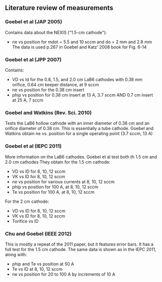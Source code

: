 ## Literature review of measurements

### Goebel et al (JAP 2005)
Contains data about the NEXIS ("1.5-cm cathode"):
- ne vs position for mdot = 5.5 and 10 sccm and do = 2 mm and 2.8 mm
The data is used p.267 in Goebel and Katz' 2008 book for Fig. 6-14

### Goebel et al (JPP 2007)
Contains:
- VD vs Id for the 0.8, 1.5, and 2.0 cm LaB6 cathodes with 0.38 mm orifice, 0.64 cm keeper distance, at 9 sccm
- ne vs position for the 0.38 cm insert
- phip vs position for 0.38 cm insert at 13 A, 3.7 sccm AND 0.7 cm insert at 25 A, 7 sccm

### Goebel and Watkins (Rev. Sci. 2010)
Tests the LaB6 hollow cathode with an inner diameter of 0.38 cm and an orifice diameter of 0.38 cm.
This is essentially a tube cathode.
Goebel and Watkins obtain ne vs. position for a single operating point (3.7 sccm, 13 A)

### Goebel et al (IEPC 2011)
More information on the LaB6 cathodes. Goebel et al test both th 1.5 cm and 2.0 cm cathodes
They obtain for the 1.5 cm cathode:
- VD vs ID for 8, 10, 12 sccm
- VK vs ID for 8, 10, 12 sccm
- ne vs position for various currents at 8, 10, 12 sccm 
- phip vs position for 100 A, at 8, 10, 12 sccm 
- Te vs position for 100 A, at 8, 10, 12 sccm 

For the 2 cm cathode:
- VD vs ID for 8, 10, 12 sccm
- VK vs ID for 8, 10, 12 sccm
- Torifice vs ID

### Chu and Goebel (IEEE 2012)
This is mostly a repeat of the 2011 paper, but it features error bars.
It has a full test for the 1.5 cm cathode.
The same data is shown as in the IEPC 2011, along with:
- phip and Te vs position at 50 A
- Te vs ID at 8, 10, 12 sccm
- ne vs position for 20 to 100 A by increments of 10 A
